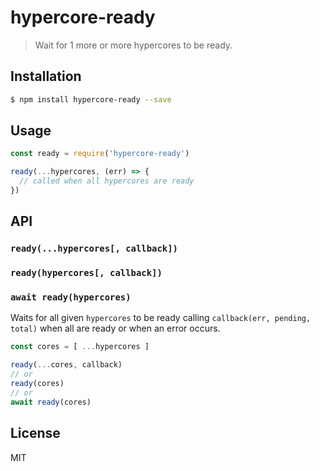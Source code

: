 hypercore-ready
===============

> Wait for 1 more or more hypercores to be ready.

## Installation

```sh
$ npm install hypercore-ready --save
```

## Usage

```js
const ready = require('hypercore-ready')

ready(...hypercores, (err) => {
  // called when all hypercores are ready
})
```

## API

### `ready(...hypercores[, callback])`
### `ready(hypercores[, callback])`
### `await ready(hypercores)`

Waits for all given `hypercores` to be ready calling `callback(err,
pending, total)` when all are ready or when an error occurs.

```js
const cores = [ ...hypercores ]

ready(...cores, callback)
// or
ready(cores)
// or
await ready(cores)
```

## License

MIT
